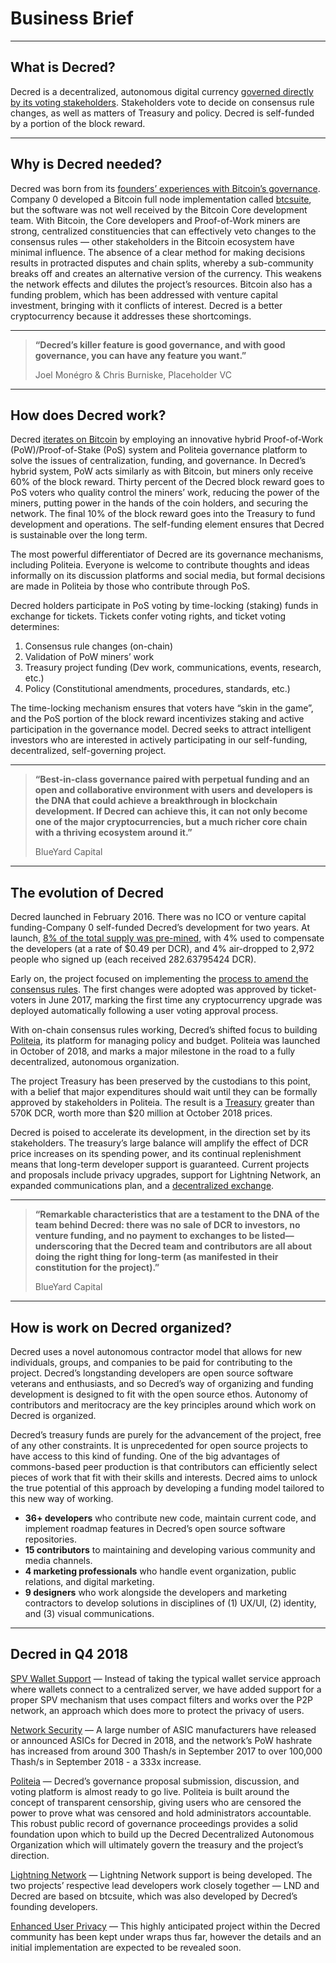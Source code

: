 # Business Brief

---

## What is Decred?

Decred is a decentralized, autonomous digital currency
[governed directly by its voting stakeholders](../governance/overview.md).
Stakeholders vote to decide on consensus rule changes, as well as matters of
Treasury and policy. Decred is self-funded by a portion of the block reward.

---

## Why is Decred needed?

Decred was born from its
[founders’ experiences with Bitcoin’s governance](https://blog.companyzero.com/2015/11/bitcoins-biggest-challenges/).
Company 0 developed a Bitcoin full node implementation called
[btcsuite](https://github.com/btcsuite/), but the software was not well received
by the Bitcoin Core development team. With Bitcoin, the Core developers and
Proof-of-Work miners are strong, centralized constituencies that can effectively
veto changes to the consensus rules — other stakeholders in the Bitcoin
ecosystem have minimal influence. The absence of a clear method for making
decisions results in protracted disputes and chain splits, whereby a
sub-community breaks off and creates an alternative version of the currency.
This weakens the network effects and dilutes the project’s resources. Bitcoin
also has a funding problem, which has been addressed with venture capital
investment, bringing with it conflicts of interest. Decred is a better
cryptocurrency because it addresses these shortcomings.

---

> **“Decred’s killer feature is good governance, and with good governance, you can
> have any feature you want.”**
>
> Joel Monégro & Chris Burniske, Placeholder VC

---

## How does Decred work?

Decred [iterates on Bitcoin](https://blog.companyzero.com/2015/12/iterating-bitcoin/)
by employing an innovative hybrid Proof-of-Work (PoW)/Proof-of-Stake (PoS)
system and Politeia governance platform to solve the issues of centralization,
funding, and governance.
In Decred’s hybrid system, PoW acts similarly as with Bitcoin, but miners only
receive 60% of the block reward. Thirty percent of the Decred block reward goes
to PoS voters who quality control the miners’ work, reducing the power of the
miners, putting power in the hands of the coin holders, and securing the
network. The final 10% of the block reward goes into the Treasury to fund
development and operations. The self-funding element ensures that Decred is
sustainable over the long term.

The most powerful differentiator of Decred are its governance mechanisms,
including Politeia. Everyone is welcome to contribute thoughts and ideas
informally on its discussion platforms and social media, but formal decisions
are made in Politeia by those who contribute through PoS.

Decred holders participate in PoS voting by time-locking (staking) funds in
exchange for tickets. Tickets confer voting rights, and ticket voting
determines:

1. Consensus rule changes (on-chain)
1. Validation of PoW miners’ work
1. Treasury project funding (Dev work, communications, events, research, etc.)
1. Policy (Constitutional amendments, procedures, standards, etc.)

The time-locking mechanism ensures that voters have “skin in the game”, and the
PoS portion of the block reward incentivizes staking and active participation in
the governance model. Decred seeks to attract intelligent investors who are
interested in actively participating in our self-funding, decentralized,
self-governing project.

---

> **“Best-in-class governance paired with perpetual funding and an open and
> collaborative environment with users and developers is the DNA that could
> achieve a breakthrough in blockchain development. If Decred can achieve this, it
> can not only become one of the major cryptocurrencies, but a much richer core
> chain with a thriving ecosystem around it.”**
>
> BlueYard Capital

---

## The evolution of Decred

Decred launched in February 2016. There was no ICO or venture capital
funding-Company 0 self-funded Decred’s development for two years. At launch,
[8% of the total supply was pre-mined](../advanced/premine.md), with 4% used to
compensate the developers (at a rate of $0.49 per DCR), and 4% air-dropped to
2,972 people who signed up (each received 282.63795424 DCR).

Early on, the project focused on implementing the
[process to amend the consensus rules](../governance/consensus-rule-voting/overview.md).
The first changes were adopted was approved by ticket-voters in June
2017, marking the first time any cryptocurrency upgrade was deployed
automatically following a user voting approval process.

With on-chain consensus rules working, Decred’s shifted focus to building
[Politeia](../governance/politeia/overview.md), its platform for managing policy
and budget. Politeia was launched in October of 2018, and marks a major
milestone in the road to a fully decentralized, autonomous organization.

The project Treasury has been preserved by the custodians to this point, with a
belief that major expenditures should wait until they can be formally approved
by stakeholders in Politeia. The result is a [Treasury](https://dcrdata.decred.org/treasury)
greater than 570K DCR, worth more than $20 million at October 2018 prices.

Decred is poised to accelerate its development, in the direction set by its
stakeholders. The treasury’s large balance will amplify the effect of DCR price
increases on its spending power, and its continual replenishment means that
long-term developer support is guaranteed. Current projects and proposals
include privacy upgrades, support for Lightning Network, an expanded
communications plan, and a
[decentralized exchange](https://blog.decred.org/2018/06/05/A-New-Kind-of-DEX/).

---

> **“Remarkable characteristics that are a testament to the DNA of the team behind
> Decred: there was no sale of DCR to investors, no venture funding, and no
> payment to exchanges to be listed—underscoring that the Decred team and
> contributors are all about doing the right thing for long-term (as manifested in
> their constitution for the project).”**
>
> BlueYard Capital

---

## How is work on Decred organized?

Decred uses a novel autonomous contractor model that allows for new individuals,
groups, and companies to be paid for contributing to the project. Decred’s
longstanding developers are open source software veterans and enthusiasts, and
so Decred’s way of organizing and funding development is designed to fit with
the open source ethos. Autonomy of contributors and meritocracy are the key
principles around which work on Decred is organized.

Decred’s treasury funds are purely for the advancement of the project, free of
any other constraints. It is unprecedented for open source projects to have
access to this kind of funding. One of the big advantages of commons-based peer
production is that contributors can efficiently select pieces of work that fit
with their skills and interests. Decred aims to unlock the true potential of
this approach by developing a funding model tailored to this new way of working.

- **36+ developers** who contribute new code, maintain current code, and
  implement roadmap features in Decred’s open source software repositories.
- **15 contributors** to maintaining and developing various community and media
  channels.
- **4 marketing professionals** who handle event organization, public relations,
  and digital marketing.
- **9 designers** who work alongside the developers and marketing contractors to
  develop solutions in disciplines of (1) UX/UI, (2) identity, and (3) visual
  communications.

---

## Decred in Q4 2018

[SPV Wallet Support](https://github.com/decred/dcrwallet/issues/1000) —
Instead of taking the typical wallet service approach where wallets connect to a
centralized server, we have added support for a proper SPV mechanism that uses
compact filters and works over the P2P network, an approach which does more to
protect the privacy of users.

[Network Security](https://btcmanager.com/hardware-companies-are-launching-dedicated-asic-miners-for-decred) —
A large number of ASIC manufacturers have released or announced ASICs for Decred
in 2018, and the network’s PoW hashrate has increased from around 300 Thash/s in
September 2017 to over 100,000 Thash/s in September 2018 - a 333x increase.

[Politeia](https://blog.decred.org/2018/10/15/Politeia-in-Production/) —
Decred’s governance proposal submission, discussion, and voting platform is
almost ready to go live. Politeia is built around the concept of transparent
censorship, giving users who are censored the power to prove what was censored
and hold administrators accountable. This robust public record of governance
proceedings provides a solid foundation upon which to build up the Decred
Decentralized Autonomous Organization which will ultimately govern the treasury
and the project’s direction.

[Lightning Network](https://github.com/decred/dcrlnd) —
Lightning Network support is being developed. The two projects’ respective lead
developers work closely together — LND and Decred are based on btcsuite, which
was also developed by Decred’s founding developers.

[Enhanced User Privacy](https://blog.decred.org/2019/08/28/Iterating-Privacy/) —
This highly anticipated project within the Decred community has been kept under
wraps thus far, however the details and an initial implementation are expected
to be revealed soon.
